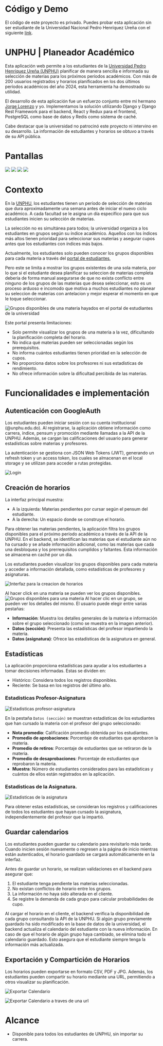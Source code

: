# Código y Demo
El código de este proyecto es privado. Puedes probar esta aplicación sin ser estudiante de la Universidad Nacional Pedro Henríquez Ureña con el siguiente [link](https://unphu-planeador-calendario-academico.onrender.com/pages?TEST=true).

# UNPHU | Planeador Académico
Esta aplicación web permite a los estudiantes de la [Universidad Pedro Henríquez Ureña (UNPHU)](https://unphu.edu.do) planificar de manera sencilla e informada su selección de materias para los próximos períodos académicos. Con más de 200 usuarios registrados y horarios planificados en los dos últimos períodos académicos del año 2024, esta herramienta ha demostrado su utilidad.

El desarrollo de esta aplicación fue un esfuerzo conjunto entre mi hermano [Jorge Lorenzo](https://github.com/JorgelRight34) y yo. Implementamos la solución utilizando Django y Django Rest Framework para el backend, React y Redux para el frontend, PostgreSQL como base de datos y Redis como sistema de caché.

Cabe destacar que la universidad no patrocinó este proyecto ni intervino en su desarrollo. La información de estudiantes y horarios se obtuvo a través de su API pública.

# Pantallas
![](/assets/1.png)
![](/assets/2.png)
![](/assets/3.png)
![](/assets/4.png)

# Contexto
En la [UNPHU](https://unphu.edu.do), los estudiantes tienen un período de selección de materias que dura aproximadamente una semana antes de iniciar el nuevo ciclo académico. A cada facultad se le asigna un día específico para que sus estudiantes inicien su selección de materias.

La selección no es simultánea para todos; la universidad organiza a los estudiantes en grupos según su índice académico. Aquellos con los índices más altos tienen prioridad para seleccionar sus materias y asegurar cupos antes que los estudiantes con índices más bajos.

Actualmente, los estudiantes solo pueden conocer los grupos disponibles para cada materia a través del [portal de estudiantes](https://estudiantes.unphusist.edu.do), 

Pero este se limita a mostrar los grupos existentes de una sola materia, por lo que
si el estudiante desea planificar su seleccion de materias completa deberia de forma manual asegurarse de que no exista conflicto entre ninguno de los grupos de las
materias que desea seleccionar, esto es un proceso arduoso e incomodo que motiva a muchos estudiantes no planear su seleccion de materias con antelacion y mejor esperar el momento en que le toque seleccionar.

![Grupos disponibles de una materia hayados en el portal de estudiantes de la universidad](assets/portal_de_estudiantes.png)

Este portal presenta limitaciones:
- Solo permite visualizar los grupos de una materia a la vez, dificultando la planificación completa del horario.
- No indica qué materias pueden ser seleccionadas según los prerequisitos.
- No informa cuántos estudiantes tienen prioridad en la selección de cupos.
- No proporciona datos sobre los profesores ni sus estadísticas de rendimiento.
- No ofrece información sobre la dificultad percibida de las materias.

# Funcionalidades e implementación

## Autenticación con GoogleAuth
Los estudiantes pueden iniciar sesión con su cuenta institucional (@unphu.edu.do). Al registrarse, la aplicación obtiene información como carrera, índice, pensum y promoción mediante llamadas a la API de la UNPHU. Además, se cargan las calificaciones del usuario para generar estadísticas sobre materias y profesores.

La autenticación se gestiona con JSON Web Tokens (JWT), generando un refresh token y un access token, los cuales se almacenan en el local storage y se utilizan para acceder a rutas protegidas.

![Login](assets/login.png)

## Creación de horarios
La interfaz principal muestra:
- A la izquierda: Materias pendientes por cursar según el pensum del estudiante.
- A la derecha: Un espacio donde se construye el horario.

Para obtener las materias pendientes, la aplicación filtra los grupos disponibles para el próximo período académico a través de la API de la UNPHU. En el backend, se identifican las materias que el estudiante aún no ha cursado y se añade información adicional, como las materias que cada una desbloquea y los prerrequisitos cumplidos y faltantes. Esta información se almacena en caché por un día.

Los estudiantes pueden visualizar los grupos disponibles para cada materia y acceder a información detallada, como estadísticas de profesores y asignaturas.

![Interfaz para la creacion de horarios](assets/1.png)

Al hacer click en una materia se pueden ver los grupos disponibles.
![Grupos disponibles para una materia](assets/2.png)
Al hacer clic en un grupo, se pueden ver los detalles del mismo. El usuario puede elegir entre varias pestañas:

- **Información**: Muestra los detalles generales de la materia e información sobre el grupo seleccionado (como se muestra en la imagen anterior).
- **Datos (sección)**: Presenta las estadísticas del profesor impartiendo la materia.
- **Datos (asignatura)**: Ofrece las estadísticas de la asignatura en general.


## Estadísticas
La aplicación proporciona estadísticas para ayudar a los estudiantes a tomar decisiones informadas. Estas se dividen en:
- Histórico: Considera todos los registros disponibles.
- Reciente: Se basa en los registros del último año.

### Estadisticas Profesor-Asignatura
![Estadisticas profesor-asignatura](assets/5.png)

En la pestaña `Datos (sección)` se muestran estadísticas de los estudiantes que han cursado la materia con el profesor del grupo seleccionado:

- **Nota promedio**: Calificación promedio obtenida por los estudiantes.
- **Promedio de aprobaciones**: Porcentaje de estudiantes que aprobaron la materia.
- **Promedio de retiros**: Porcentaje de estudiantes que se retiraron de la materia.
- **Promedio de desaprobaciones**: Porcentaje de estudiantes que reprobaron la materia.
- **Muestra**: Número de estudiantes considerados para las estadísticas y cuántos de ellos están registrados en la aplicación.

### Estadisticas de la Asignatura.
![Estadisticas de la asignatura](assets/datos_asignatura.png)

Para obtener estas estadísticas, se consideran los registros y calificaciones de todos los estudiantes que hayan cursado la asignatura, independientemente del profesor que la impartió.

## Guardar calendarios
Los estudiantes pueden guardar su calendario para revisitarlo más tarde. Cuando inicien sesión nuevamente o regresen a la página de inicio mientras están autenticados, el horario guardado se cargará automáticamente en la interfaz.

Antes de guardar un horario, se realizan validaciones en el backend para asegurar que:
1. El estudiante tenga pendiente las materias seleccionadas.
2. No existan conflictos de horario entre los grupos.
3. La información no haya sido alterada en el cliente.
4. Se registre la demanda de cada grupo para calcular probabilidades de cupo.

Al cargar el horario en el cliente, el backend verifica la disponibilidad de cada grupo consultando la API de la UNPHU. Si algún grupo previamente guardado ha sido modificado en la base de datos de la universidad, el backend actualiza el calendario del estudiante con la nueva información. En caso de que el horario de algún grupo haya cambiado, se elimina todo el calendario guardado. Esto asegura que el estudiante siempre tenga la información más actualizada.


## Exportación y Compartición de Horarios
Los horarios pueden exportarse en formato CSV, PDF y JPG. Además, los estudiantes pueden compartir su horario mediante una URL, permitiendo a otros visualizar su planificación.

![Exportar Calendario](assets/exportar_calendario.png)

![Exportar Calendario a traves de una url](assets/4.png)


# Alcance

- Disponible para todos los estudiantes de UNPHU, sin importar su carrera.

